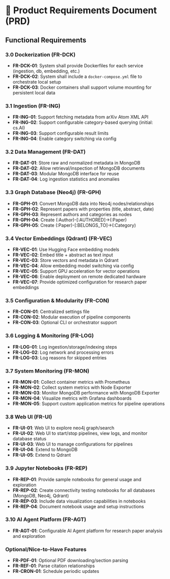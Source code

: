
# 📗 Product Requirements Document (PRD)

## Functional Requirements

### 3.0 Dockerization (FR-DCK)
- **FR-DCK-01**: System shall provide Dockerfiles for each service (ingestion, db, embedding, etc.)
- **FR-DCK-02**: System shall include a `docker-compose.yml` file to orchestrate local setup
- **FR-DCK-03**: Docker containers shall support volume mounting for persistent local data

### 3.1 Ingestion (FR-ING)
- **FR-ING-01**: Support fetching metadata from arXiv Atom XML API
- **FR-ING-02**: Support configurable category-based querying (initial: cs.AI)
- **FR-ING-03**: Support configurable result limits
- **FR-ING-04**: Enable category switching via config

### 3.2 Data Management (FR-DAT)
- **FR-DAT-01**: Store raw and normalized metadata in MongoDB
- **FR-DAT-02**: Allow retrieval/inspection of MongoDB documents
- **FR-DAT-03**: Modular MongoDB interface for reuse
- **FR-DAT-04**: Log ingestion statistics and anomalies

### 3.3 Graph Database (Neo4j) (FR-GPH)
- **FR-GPH-01**: Convert MongoDB data into Neo4j nodes/relationships
- **FR-GPH-02**: Represent papers with properties (title, abstract, date)
- **FR-GPH-03**: Represent authors and categories as nodes
- **FR-GPH-04**: Create (:Author)-[:AUTHORED]->(:Paper)
- **FR-GPH-05**: Create (:Paper)-[:BELONGS_TO]->(:Category)

### 3.4 Vector Embeddings (Qdrant) (FR-VEC)
- **FR-VEC-01**: Use Hugging Face embedding models
- **FR-VEC-02**: Embed title + abstract as text input
- **FR-VEC-03**: Store vectors and metadata in Qdrant
- **FR-VEC-04**: Allow embedding model switching via config
- **FR-VEC-05**: Support GPU acceleration for vector operations
- **FR-VEC-06**: Enable deployment on remote dedicated hardware
- **FR-VEC-07**: Provide optimized configuration for research paper embeddings

### 3.5 Configuration & Modularity (FR-CON)
- **FR-CON-01**: Centralized settings file
- **FR-CON-02**: Modular execution of pipeline components
- **FR-CON-03**: Optional CLI or orchestrator support

### 3.6 Logging & Monitoring (FR-LOG)
- **FR-LOG-01**: Log ingestion/storage/indexing steps
- **FR-LOG-02**: Log network and processing errors
- **FR-LOG-03**: Log reasons for skipped entries

### 3.7 System Monitoring (FR-MON)
- **FR-MON-01**: Collect container metrics with Prometheus
- **FR-MON-02**: Collect system metrics with Node Exporter
- **FR-MON-03**: Monitor MongoDB performance with MongoDB Exporter
- **FR-MON-04**: Visualize metrics with Grafana dashboards
- **FR-MON-05**: Support custom application metrics for pipeline operations

### 3.8 Web UI (FR-UI)
- **FR-UI-01**: Web UI to explore neo4j graph/search
- **FR-UI-02**: Web UI to start/stop pipelines, view logs, and monitor database status
- **FR-UI-03**: Web UI to manage configurations for pipelines
- **FR-UI-04**: Extend to MongoDB
- **FR-UI-05**: Extend to Qdrant

### 3.9 Jupyter Notebooks (FR-REP)
- **FR-REP-01**: Provide sample notebooks for general usage and exploration
- **FR-REP-02**: Create connectivity testing notebooks for all databases (MongoDB, Neo4j, Qdrant)
- **FR-REP-03**: Include data visualization capabilities in notebooks
- **FR-REP-04**: Document notebook usage and setup instructions

### 3.10 AI Agent Platform (FR-AGT)
- **FR-AGT-01**: Configurable AI Agent platform for research paper analysis and exploration

### Optional/Nice-to-Have Features
- **FR-PDF-01**: Optional PDF downloading/section parsing
- **FR-REF-01**: Parse citation relationships
- **FR-CRON-01**: Schedule periodic updates


